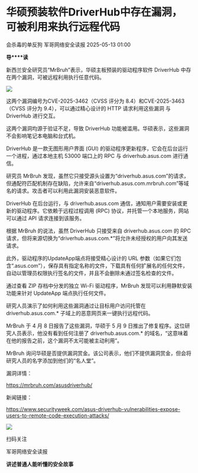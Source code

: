 #  华硕预装软件DriverHub中存在漏洞，可被利用来执行远程代码   
会杀毒的单反狗  军哥网络安全读报   2025-05-13 01:00  
  
**导****读**  
  
  
  
新西兰安全研究员“MrBruh”表示，华硕主板预装的驱动程序软件 DriverHub 中存在两个漏洞，可被远程利用执行任意代码。  
  
![](https://mmbiz.qpic.cn/mmbiz_jpg/AnRWZJZfVaELH3YEg8S4VL14rFVP9yiavALYEWKzDPdeCOWYNiccQA8TdicAWFxE4YdIHZN4HnKg5y3Mw2AFvpQvA/640?wx_fmt=webp&from=appmsg "")  
  
  
这两个漏洞编号为CVE-2025-3462（CVSS 评分为 8.4）和CVE-2025-3463（CVSS 评分为 9.4），可以通过精心设计的 HTTP 请求利用这些漏洞 与 DriverHub 进行交互。  
  
  
这两个漏洞均源于验证不足，导致 DriverHub 功能被滥用。华硕表示，这些漏洞不会影响笔记本电脑和台式机。  
  
  
DriverHub 是一款无图形用户界面 (GUI) 的驱动程序更新程序，它会在后台运行一个进程，通过本地主机 53000 端口上的 RPC 与 driverhub.asus.com 进行通信。  
  
  
研究员 MrBruh 发现，虽然它只接受源头设置为“driverhub.asus.com”的请求，但通配符匹配机制存在缺陷，允许来自“driverhub.asus.com.mrbruh.com”等域名的请求。攻击者可以利用此漏洞安装恶意软件。  
  
  
DriverHub 在后台运行，与 driverhub.asus.com 通信，通知用户需要安装或更新的驱动程序。它依赖于远程过程调用 (RPC) 协议，并托管一个本地服务，网站可以通过 API 请求连接到该服务。  
  
  
根据 MrBruh 的说法，虽然 DriverHub 只接受来自 driverhub.asus.com 的 RPC 请求，但将来源切换为“driverhub.asus.com.*”将允许未经授权的用户向其发送请求。  
  
  
此外，驱动程序的UpdateApp端点将接受精心设计的 URL 参数（如果它们包含“.asus.com”），保存具有指定名称的文件，下载具有任何扩展名的任何文件，自动以管理员权限执行签名的文件，并且不会删除未通过签名检查的文件。  
  
  
通过查看 ZIP 存档中分发的独立 Wi-Fi 驱动程序，MrBruh 发现可以利用静默安装功能来针对 UpdateApp 端点执行任何文件。  
  
  
研究人员演示了如何利用这些漏洞通过让目标用户访问托管在 driverhub.asus.com.* 子域上的恶意网页来一键执行远程代码。  
  
  
MrBruh 于 4 月 8 日报告了这些漏洞，华硕于 5 月 9 日推出了修复程序。这位研究人员表示，他没有看到任何注册了 driverhub.asus.com.* 的域名，“这意味着在他的报告之前，这个漏洞不太可能被主动利用”。  
  
  
MrBruh 询问华硕是否提供漏洞赏金。该公司表示，他们不提供漏洞赏金，但会将研究人员的名字添加到他们的“名人堂”。  
  
  
漏洞详情：  
  
https://mrbruh.com/asusdriverhub/  
  
  
新闻链接：  
  
https://www.securityweek.com/asus-driverhub-vulnerabilities-expose-users-to-remote-code-execution-attacks/  
  
![](https://mmbiz.qpic.cn/mmbiz_jpg/AnRWZJZfVaGC3gsJClsh4Fia0icylyBEnBywibdbkrLLzmpibfdnf5wNYzEUq2GpzfedMKUjlLJQ4uwxAFWLzHhPFQ/640?wx_fmt=jpeg "")  
  
扫码关注  
  
军哥网络安全读报  
  
**讲述普通人能听懂的安全故事**  
  
  
